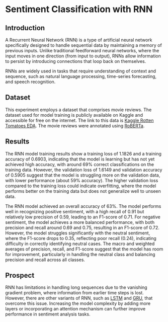 # Sentiment Classification with RNN

## Introduction

A Recurrent Neural Network (RNN) is a type of artificial neural network specifically designed to handle sequential data by maintaining a memory of previous inputs. Unlike traditional feedforward neural networks, where the input moves in one direction (from input to output), RNNs allow information to persist by introducing connections that loop back on themselves.

RNNs are widely used in tasks that require understanding of context and sequence, such as natural language processing, time-series forecasting, and speech recognition.

## Dataset

This experiment employs a dataset that comprises movie reviews. The dataset used for model training is publicly available on Kaggle and accessible for free on the internet. The link to this data is [Kaggle Rotten Tomatoes EDA](https://www.kaggle.com/code/stefanoleone992/rotten-tomatoes-eda). The movie reviews were annotated using [RoBERTa](https://github.com/bitacode/Labeling-Dataset-For-Sentiment-Analysis.git).

## Results

The RNN model training results show a training loss of 1.1826 and a training accuracy of 0.6903, indicating that the model is learning but has not yet achieved high accuracy, with around 69% correct classifications on the training data. However, the validation loss of 1.6149 and validation accuracy of 0.5905 suggest that the model is struggling more on the validation data, with lower performance (about 59% accuracy). The higher validation loss compared to the training loss could indicate overfitting, where the model performs better on the training data but does not generalize well to unseen data.

The RNN model achieved an overall accuracy of 63%. The model performs well in recognizing positive sentiment, with a high recall of 0.91 but relatively low precision of 0.59, leading to an F1-score of 0.71. For negative sentiment, the model achieves a more balanced performance, with both precision and recall around 0.69 and 0.75, resulting in an F1-score of 0.72. However, the model struggles significantly with the neutral sentiment, where the F1-score drops to 0.35, reflecting poor recall (0.24), indicating difficulty in correctly identifying neutral cases. The macro and weighted averages of precision, recall, and F1-score suggest that the model has room for improvement, particularly in handling the neutral class and balancing precision and recall across all classes.

## Prospect

RNN has limitations in handling long sequences due to the vanishing gradient problem, where information from earlier time steps is lost. However, there are other variants of RNN, such as [LSTM](https://github.com/bitacode/Movie-Reviews-Sentiment-Classification-LSTM.git) and [GRU](https://github.com/bitacode/Movie-Reviews-Sentiment-Classification-GRU.git), that overcome this issue. Increasing the model complexity by adding more layers or incorporating an attention mechanism can further improve performance in sentiment analysis tasks.
